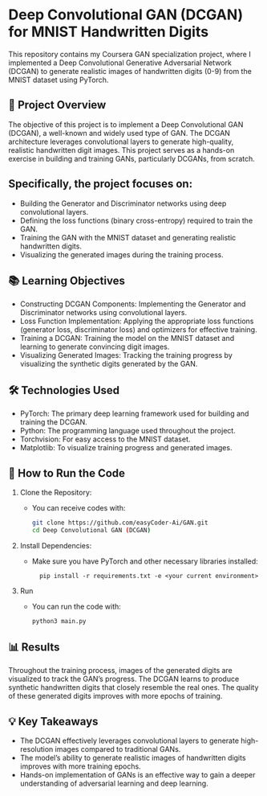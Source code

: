 # Deep Convolutional GAN (DCGAN) for MNIST Handwritten Digits
This repository contains my Coursera GAN specialization project, where I implemented a Deep Convolutional Generative Adversarial Network (DCGAN) to generate realistic images of handwritten digits (0-9) from the MNIST dataset using PyTorch.

## 📜 **Project Overview**
The objective of this project is to implement a Deep Convolutional GAN (DCGAN), a well-known and widely used type of GAN. The DCGAN architecture leverages convolutional layers to generate high-quality, realistic handwritten digit images. This project serves as a hands-on exercise in building and training GANs, particularly DCGANs, from scratch.

## Specifically, the project focuses on:

 - Building the Generator and Discriminator networks using deep convolutional layers.
 - Defining the loss functions (binary cross-entropy) required to train the GAN.
 - Training the GAN with the MNIST dataset and generating realistic handwritten digits.
 - Visualizing the generated images during the training process.

## 📚 **Learning Objectives**
- Constructing DCGAN Components: Implementing the Generator and Discriminator networks using convolutional layers.
- Loss Function Implementation: Applying the appropriate loss functions (generator loss, discriminator loss) and optimizers for effective training.
- Training a DCGAN: Training the model on the MNIST dataset and learning to generate convincing digit images.
- Visualizing Generated Images: Tracking the training progress by visualizing the synthetic digits generated by the GAN.

## 🛠️ **Technologies Used**
- PyTorch: The primary deep learning framework used for building and training the DCGAN.
- Python: The programming language used throughout the project.
- Torchvision: For easy access to the MNIST dataset.
- Matplotlib: To visualize training progress and generated images.

## 🚀 **How to Run the Code**
1.  Clone the Repository:
    - You can receive codes with:
        ```bash
        git clone https://github.com/easyCoder-Ai/GAN.git
        cd Deep Convolutional GAN (DCGAN)

2. Install Dependencies:
    - Make sure you have PyTorch and other necessary libraries installed:
    
            pip install -r requirements.txt -e <your current environment>

3.  Run 

    - You can run the code with:

        ```bash
        python3 main.py


## 📊 **Results**
Throughout the training process, images of the generated digits are visualized to track the GAN’s progress. The DCGAN learns to produce synthetic handwritten digits that closely resemble the real ones. The quality of these generated digits improves with more epochs of training.


## 💡 **Key Takeaways**
- The DCGAN effectively leverages convolutional layers to generate high-resolution images compared to traditional GANs.
- The model’s ability to generate realistic images of handwritten digits improves with more training epochs.
- Hands-on implementation of GANs is an effective way to gain a deeper understanding of adversarial learning and deep learning.